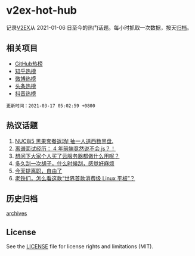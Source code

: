 # v2ex-hot-hub

 记录[V2EX](https://www.v2ex.com/)从 2021-01-06 日至今的热门话题。每小时抓取一次数据，按天[归档](archives)。
 
 ## 相关项目

- [GitHub热榜](https://github.com/snaildev/github-hot-hub)
- [知乎热榜](https://github.com/snaildev/zhihu-hot-hub)
- [微博热榜](https://github.com/snaildev/weibo-hot-hub)
- [头条热榜](https://github.com/snaildev/toutiao-hot-hub)
- [抖音热榜](https://github.com/snaildev/douyin-hot-hub)


 `更新时间：2021-03-17 05:02:59 +0800`

## 热议话题

1. [NUC8i5 黑果套餐返场! 抽一人送西数黑盘.](https://www.v2ex.com/t/762040)
1. [离谱面试经历： 4 年前端竟然说不会 js？！](https://www.v2ex.com/t/761963)
1. [想问下大家个人买了云服务器都做什么用呢？](https://www.v2ex.com/t/762023)
1. [多久刮一次胡子，什么时候刮，感觉好麻烦](https://www.v2ex.com/t/762079)
1. [今天提离职，自由了](https://www.v2ex.com/t/762051)
1. [老铁们，怎么看这款“世界首款消费级 Linux 平板”？](https://www.v2ex.com/t/762107)

## 历史归档

[archives](archives)

## License

See the [LICENSE](LICENSE) file for license rights and limitations (MIT).
